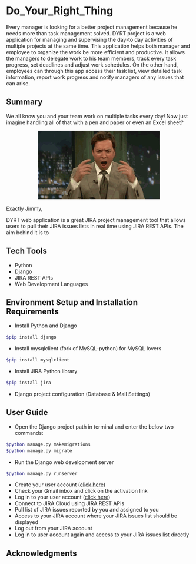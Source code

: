 # Do_Your_Right_Thing
Every manager is looking for a better project management because he needs more than task management solved. DYRT project is a web application for managing and supervising the day-to day activities of multiple projects at the same time. This application helps both manager and employee to organize the work be more efficient and productive. It allows the managers to delegate work to his team members, track every task progress, set deadlines and adjust work schedules. On the other hand, employees can through this app access their task list, view detailed task information, report work progress and notify managers of any issues that can arise. 
## Summary
We all know you and your team work on multiple tasks every day! Now just imagine handling all of that with a pen and paper or even an Excel sheet?


<p align="center"><img src="https://github.com/hamzat97/Do_Your_Right_Thing/blob/main/Iae.gif"></p>

Exactly Jimmy,

DYRT web application is a great JIRA project management tool that allows users to pull their JIRA issues lists in real time using JIRA REST APIs. The aim behind it is to    
## Tech Tools
- Python
- Django
- JIRA REST APIs
- Web Development Languages
## Environment Setup and Installation Requirements
- Install Python and Django
```php
$pip install django
``` 
- Install mysqlclient (fork of MySQL-python) for MySQL lovers
```php
$pip install mysqlclient
``` 
- Install JIRA Python library
```php
$pip install jira
``` 
- Django project configuration (Database & Mail Settings) 
## User Guide
- Open the Django project path in terminal and enter the below two commands:
```php
$python manage.py makemigrations
$python manage.py migrate
``` 
- Run the Django web development server
```php
$python manage.py runserver
```
- Create your user account ([click here](http://localhost:8000/signup))
- Check your Gmail inbox and click on the activation link
- Log in to your user account ([click here](http://localhost:8000/signin))
- Connect to JIRA Cloud using JIRA REST APIs
- Pull list of JIRA issues reported by you and assigned to you
- Access to your JIRA account where your JIRA issues list should be displayed 
- Log out from your JIRA account
- Log in to user account again and access to your JIRA issues list directly     
## Acknowledgments
